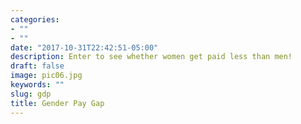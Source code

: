 ```yaml
---
categories:
- ""
- ""
date: "2017-10-31T22:42:51-05:00"
description: Enter to see whether women get paid less than men!
draft: false
image: pic06.jpg
keywords: ""
slug: gdp
title: Gender Pay Gap
---
```

